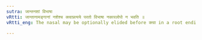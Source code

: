 ```yaml
---
sutra: जान्तनशां विभाषा
vRtti: जान्तानामङ्गानां नशेश्च क्त्वाप्रत्यये परतो विभाषा नकारलोपो न भवति ॥
vRtti_eng: The nasal may be optionally elided before क्त्वा in a root ending in ज् and in नश् ॥

---
```

